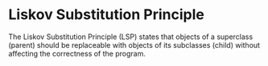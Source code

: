 
# Liskov Substitution Principle

The Liskov Substitution Principle (LSP) states that objects of a superclass (parent) should be replaceable with objects
of its subclasses (child) without affecting the correctness of the program.

